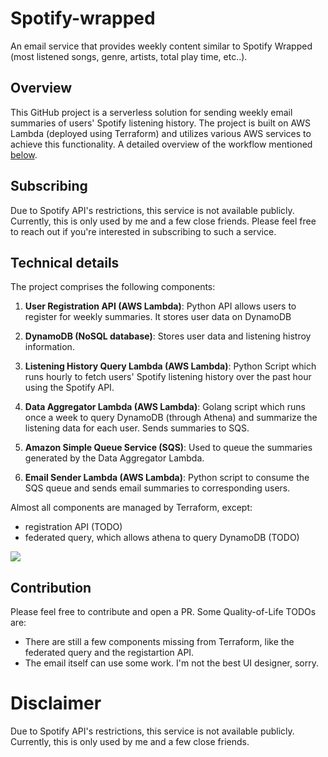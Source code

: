 # Spotify-wrapped

An email service that provides weekly content similar to Spotify Wrapped (most listened songs, genre, artists, total play time, etc..). 

## Overview

This GitHub project is a serverless solution for sending weekly email summaries of users' Spotify listening history. The project is built on AWS Lambda (deployed using Terraform) and utilizes various AWS services to achieve this functionality. A detailed overview of the workflow mentioned [below](#technical-details).

## Subscribing

Due to Spotify API's restrictions, this service is not available publicly. Currently, this is only used by me and a few close friends. Please feel free to reach out if you're interested in subscribing to such a service.

## Technical details

The project comprises the following components:

1. **User Registration API (AWS Lambda)**: Python API allows users to register for weekly summaries. It stores user data on DynamoDB

2. **DynamoDB (NoSQL database)**: Stores user data and listening histroy information.

3. **Listening History Query Lambda (AWS Lambda)**: Python Script which runs hourly to fetch users' Spotify listening history over the past hour using the Spotify API.

4. **Data Aggregator Lambda (AWS Lambda)**: Golang script which runs once a week to query DynamoDB (through Athena) and summarize the listening data for each user. Sends summaries to SQS.

5. **Amazon Simple Queue Service (SQS)**: Used to queue the summaries generated by the Data Aggregator Lambda.

6. **Email Sender Lambda (AWS Lambda)**: Python script to consume the SQS queue and sends email summaries to corresponding users.

Almost all components are managed by Terraform, except:
- registration API (TODO)
- federated query, which allows athena to query DynamoDB (TODO)

![](./assets/diagrams_image.png)

## Contribution

Please feel free to contribute and open a PR. Some Quality-of-Life TODOs are:

- There are still a few components missing from Terraform, like the federated query and the registartion API.
- The email itself can use some work. I'm not the best UI designer, sorry.

# Disclaimer
Due to Spotify API's restrictions, this service is not available publicly. Currently, this is only used by me and a few close friends.
